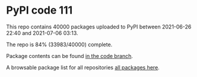 # PyPI code 111

This repo contains 40000 packages uploaded to PyPI between 
2021-06-26 22:40 and 2021-07-06 03:13.

The repo is 84% (33983/40000) complete.

Package contents can be found [in the code branch](https://github.com/pypi-data/pypi-mirror-111/tree/code/packages).

A browsable package list for all repositories [all packages here](https://pypi-data.github.io/website/repositories/pypi-mirror-111).



